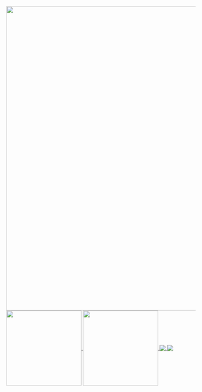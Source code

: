 <a href="https://github.com/anuraghazra/convoychat">
  <img width=810 src='https://github-readme-streak-stats.herokuapp.com/?user=joshxfi&theme=vue-dark&hide_border=true' />
</a>
<a href="https://github.com/anuraghazra/github-readme-stats">
  <img height=200 align="center" src="https://github-readme-stats.vercel.app/api?username=anuraghazra" />
</a>
<a href="https://github.com/anuraghazra/convoychat">
  <img height=200 align="center" src="https://github-readme-stats.vercel.app/api/top-langs?username=anuraghazra&layout=compact&langs_count=8&card_width=320" />
</a>


<a href="https://github.com/anuraghazra/github-readme-stats">
  <img align="center" src="https://github-readme-stats.vercel.app/api/pin/?username=anuraghazra&repo=github-readme-stats" />
</a>
<a href="https://github.com/mithilreddy369/Bank-App-Python">
  <img align="center" src="https://github-readme-stats.vercel.app/api/pin/?username=mithilreddy369&repo=Bank-App-Python" />
</a>

